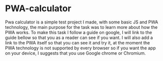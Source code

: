 # PWA-calculator


Pwa calculator is a simple test project I made, with some basic JS and PWA technology, the main purpose for the task was to learn more about how the PWA works. To make this task I follow a guide on google, I will link to the guide bellow so that you as a reader can see if you want. I will also add a link to the PWA itself so that you can see it and try it, at the moment the PWA technology is not supported by every browser so if you want the app on your device, I suggests that you use Google chrome or Chromium. 
